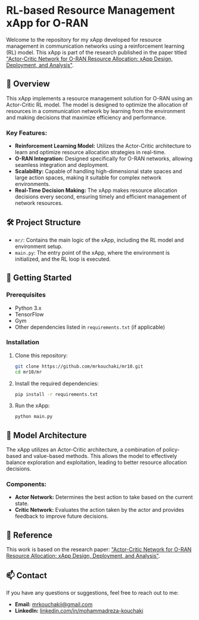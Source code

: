 # RL-based Resource Management xApp for O-RAN

Welcome to the repository for my xApp developed for resource management in communication networks using a reinforcement learning (RL) model. This xApp is part of the research published in the paper titled ["Actor-Critic Network for O-RAN Resource Allocation: xApp Design, Deployment, and Analysis"](https://ieeexplore.ieee.org/abstract/document/10008713).

## 📜 Overview

This xApp implements a resource management solution for O-RAN using an Actor-Critic RL model. The model is designed to optimize the allocation of resources in a communication network by learning from the environment and making decisions that maximize efficiency and performance. 

### Key Features:
- **Reinforcement Learning Model:** Utilizes the Actor-Critic architecture to learn and optimize resource allocation strategies in real-time.
- **O-RAN Integration:** Designed specifically for O-RAN networks, allowing seamless integration and deployment.
- **Scalability:** Capable of handling high-dimensional state spaces and large action spaces, making it suitable for complex network environments.
- **Real-Time Decision Making:** The xApp makes resource allocation decisions every second, ensuring timely and efficient management of network resources.

## 🛠️ Project Structure

- `mr/`: Contains the main logic of the xApp, including the RL model and environment setup.
- `main.py`: The entry point of the xApp, where the environment is initialized, and the RL loop is executed.

## 🚀 Getting Started

### Prerequisites
- Python 3.x
- TensorFlow
- Gym
- Other dependencies listed in `requirements.txt` (if applicable)

### Installation

1. Clone this repository:
    ```bash
    git clone https://github.com/mrkouchaki/mr10.git
    cd mr10/mr
    ```

2. Install the required dependencies:
    ```bash
    pip install -r requirements.txt
    ```

3. Run the xApp:
    ```bash
    python main.py
    ```

## 🧠 Model Architecture

The xApp utilizes an Actor-Critic architecture, a combination of policy-based and value-based methods. This allows the model to effectively balance exploration and exploitation, leading to better resource allocation decisions.

### Components:
- **Actor Network:** Determines the best action to take based on the current state.
- **Critic Network:** Evaluates the action taken by the actor and provides feedback to improve future decisions.

## 📝 Reference

This work is based on the research paper: ["Actor-Critic Network for O-RAN Resource Allocation: xApp Design, Deployment, and Analysis"](https://ieeexplore.ieee.org/abstract/document/10008713).

## 📫 Contact

If you have any questions or suggestions, feel free to reach out to me:

- **Email:** [mrkouchakii@gmail.com](mailto:mrkouchakii@gmail.com)
- **LinkedIn:** [linkedin.com/in/mohammadreza-kouchaki](https://www.linkedin.com/in/mohammadreza-kouchaki/)
